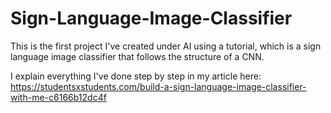 # Sign-Language-Image-Classifier
This is the first project I've created under AI using a tutorial, which is a sign language image classifier that follows the structure of a CNN. 

I explain everything I've done step by step in my article here: https://studentsxstudents.com/build-a-sign-language-image-classifier-with-me-c6166b12dc4f
